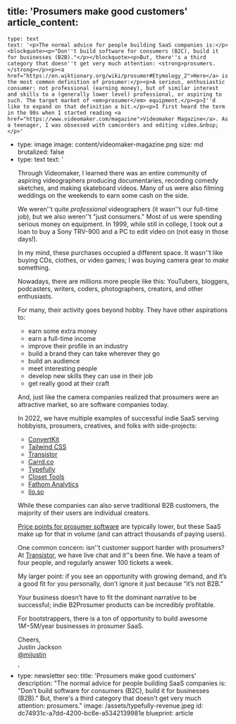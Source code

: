 title: 'Prosumers make good customers'
article_content:
  -
    type: text
    text: '<p>The normal advice for people building SaaS companies is:</p><blockquote><p>"Don''t build software for consumers (B2C), build it for businesses (B2B)."</p></blockquote><p>But, there''s a third category that doesn''t get very much attention: <strong>prosumers.</strong></p><p><a href="https://en.wiktionary.org/wiki/prosumer#Etymology_2">Here</a> is the most common definition of prosumer:</p><p>A serious, enthusiastic consumer: not professional (earning money), but of similar interest and skills to a (generally lower level) professional, or aspiring to such. The target market of <em>prosumer</em> equipment.</p><p>I''d like to expand on that definition a bit.</p><p>I first heard the term in the 90s when I started reading <a href="https://www.videomaker.com/magazine">Videomaker Magazine</a>. As a teenager, I was obsessed with camcorders and editing video.&nbsp;</p>'
  -
    type: image
    image: content/videomaker-magazine.png
    size: md
    brutalized: false
  -
    type: text
    text: '<p>Through Videomaker, I learned there was an entire community of aspiring videographers producing documentaries, recording comedy sketches, and making skateboard videos. Many of us were also filming weddings on the weekends to earn some cash on the side.</p><p>We weren''t quite <em>professional </em>videographers (it wasn''t our full-time job), but we also weren''t "just consumers." Most of us were spending serious money on equipment. In 1999, while still in college, I took out a loan to buy a Sony TRV-900 and a PC to edit video on (not easy in those days!).</p><p>In my mind, these purchases occupied a different space. It wasn''t like buying CDs, clothes, or video games; I was buying camera gear to <em>make</em> something.</p><p>Nowadays, there are millions more people like this: YouTubers, bloggers, podcasters, writers, coders, photographers, creators, and other enthusiasts.</p><p>For many, their activity goes beyond hobby. They have other aspirations to:</p><ul><li>earn some extra money</li><li>earn a full-time income</li><li>improve their profile in an industry</li><li>build a brand they can take wherever they go</li><li>build an audience</li><li>meet interesting people</li><li>develop new skills they can use in their job</li><li>get really good at their craft</li></ul><p>And, just like the camera companies realized that prosumers were an attractive market, so are software companies today.</p><p>In 2022, we have multiple examples of successful indie SaaS serving hobbyists, prosumers, creatives, and folks with side-projects:</p><ul><li><a href="https://convertkit.com?lmref=erdpyA">ConvertKit</a></li><li><a href="https://tailwindui.com/">Tailwind CSS</a></li><li><a href="https://transistor.fm/?via=justin">Transistor</a></li><li><a href="https://carrd.co/">Carrd.co</a></li><li><a href="https://typefully.com/">Typefully</a></li><li><a href="https://closet.tools/">Closet Tools</a></li><li><a href="https://usefathom.com/ref/EJPZOB">Fathom Analytics</a></li><li><a href="https://ilo.so/?via=mijustin">Ilo.so</a></li></ul><p>While these companies can also serve traditional B2B customers, the majority of their users are individual creators.</p><p><a href="https://justinjackson.ca/charge-more">Price points for prosumer software</a> are typically lower, but these SaaS make up for that in volume (and can attract thousands of paying users).</p><p>One common concern: isn''t customer support harder with prosumers? At <a href="https://transistor.fm/?via=justin">Transistor</a>, we have live chat and it''s been fine. We have a team of four people, and regularly answer 100 tickets a week.</p><p>My larger point: if you see an opportunity with growing demand, and it’s a good fit for you personally, don’t ignore it just because “it’s not B2B.”</p><p>Your business doesn’t have to fit the dominant narrative to be successful; indie B2Prosumer products can be incredibly profitable.</p><p>For bootstrappers, there is a ton of opportunity to build awesome $1M-$5M/year businesses in prosumer SaaS.</p><p>Cheers,<br>Justin Jackson<br><a href="https://twitter.com/mijustin">@mijustin</a></p>'
  -
    type: newsletter
seo:
  title: 'Prosumers make good customers'
  description: "The normal advice for people building SaaS companies is:  \"Don't build software for consumers (B2C), build it for businesses (B2B).\"  But, there's a third category that doesn't get very much attention: prosumers."
  image: /assets/typefully-revenue.jpeg
id: dc74931c-a7dd-4200-bc6e-a5342139981e
blueprint: article
